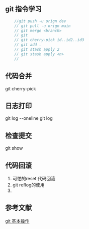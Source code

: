 ## git 指令学习


``` javascript
    //git push -u orign dev
    // git pull -u orign main
    // git merge <branch>
    // git 
    // git cherry-pick id..id2..id3
    // git add .
    // git stash apply 2
    // git stash apply <n>
    // 
```

## 代码合并

> 
git cherry-pick <commit hash>

## 日志打印
git log --oneline
git log

## 检查提交
git show
## 代码回滚
1. 可怕的reset 代码回滚
2. git reflog的使用
3. 
## 参考文献

[git 基本操作](https://juejin.cn/post/7111132724185792542)